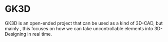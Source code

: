 # GK3D
GK3D is an open-ended project that can be used as a kind of 3D-CAD, but mainly , this focuses on how we can take uncontrollable elements into 3D-Designing in real time.
